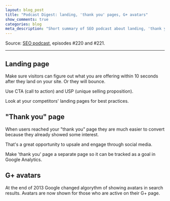 ```yaml
---
layout: blog_post
title: "Podcast Digest: landing, 'thank you' pages, G+ avatars"
show_comments: true
categories: blog
meta_description: "Short summary of SEO podcast about landing, 'thank you' pages and Google plus avatars in search results."
---
```


Source: [SEO podcast](http://www.e-webstyle.com/Internet-Marketing-Podcast.asp), episodes #220 and #221.

---

## Landing page

Make sure visitors can figure out what you are offering within 10 seconds after they land on your site. Or they will bounce.

Use CTA (call to action) and USP (unique selling proposition).

Look at your competitors' landing pages for best practices.

## "Thank you" page

When users reached your "thank you" page they are much easier to convert because they already showed some interest.

That's a great opportunity to upsale and engage through social media.

Make 'thank you' page a separate page so it can be tracked as a goal in Google Analytics.

## G+ avatars

At the end of 2013 Google changed algorythm of showing avatars in search results. Avatars are now shown for those who are active on their G+ page.